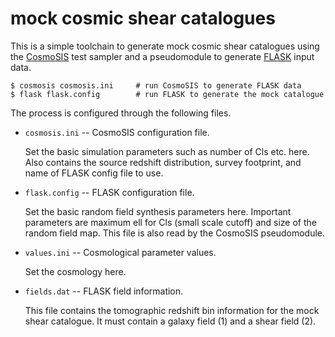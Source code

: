 # mock cosmic shear catalogues

This is a simple toolchain to generate mock cosmic shear catalogues using
the [CosmoSIS] test sampler and a pseudomodule to generate [FLASK] input data.

    $ cosmosis cosmosis.ini     # run CosmoSIS to generate FLASK data
    $ flask flask.config        # run FLASK to generate the mock catalogue

The process is configured through the following files.

-   `cosmosis.ini` -- CosmoSIS configuration file.

    Set the basic simulation parameters such as number of Cls etc. here. Also
    contains the source redshift distribution, survey footprint, and name of
    FLASK config file to use.

-   `flask.config` -- FLASK configuration file.

    Set the basic random field synthesis parameters here. Important parameters
    are maximum ell for Cls (small scale cutoff) and size of the random field
    map. This file is also read by the CosmoSIS pseudomodule.

-   `values.ini` -- Cosmological parameter values.

    Set the cosmology here.

-   `fields.dat` -- FLASK field information.

    This file contains the tomographic redshift bin information for the mock
    shear catalogue. It must contain a galaxy field (1) and a shear field (2).

[CosmoSIS]: https://bitbucket.org/joezuntz/cosmosis/
[FLASK]: http://www.astro.iag.usp.br/~flask/

